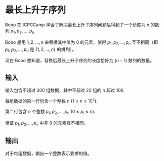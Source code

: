 # 最长上升子序列

Bobo 在 ICPCCamp 学会了解决最长上升子序列问题后得到了一个长度为 $n$ 的数列 $p_1, p_2, \dots, p_n$.

Bobo 想用 $1, 2, \dots, n$ 来替换其中值为 $0$ 的元素，使得 $p_1, p_2, \dots, p_n$ 互不相同（即 $p_1, p_2, \dots, p_n$ 是 $\{1, 2, \dots, n\}$ 的排列）。

现在 Bobo 想知道，替换后最长上升子序列的长度恰好为 $(n - 1)$ 数列的数量。

## 输入

输入包含不超过 $300$ 组数据，其中不超过 $20$ 组的 $n$ 超过 $100$.

每组数据的第一行包含一个整数 $n$ ($1 \leq n \leq 10^5$).

第二行包含 $n$ 个整数 $p_1, p_2, \dots, p_n$ ($0 \leq p_i \leq n$).

保证 $p_1, p_2, \dots, p_n$ 中非 $0$ 的元素互不相同。

## 输出

对于每组数据，输出一个整数表示要求的值。

<!--SAMPLES-->
